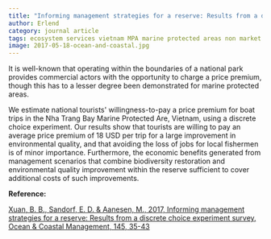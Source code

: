 ```yaml
---
title: "Informing management strategies for a reserve: Results from a discrete choice experiment survey"
author: Erlend
category: journal article
tags: ecosystem services vietnam MPA marine protected areas non market valuation
image: 2017-05-18-ocean-and-coastal.jpg
---
```


It is well-known that operating within the boundaries of a national park provides commercial actors with the opportunity to charge a price premium, though this has to a lesser degree been demonstrated for marine protected areas. 

We estimate national tourists' willingness-to-pay a price premium for boat trips
in the Nha Trang Bay Marine Protected Are, Vietnam, using a discrete choice experiment. Our results
show that tourists are willing to pay an average price premium of 18 USD per trip for a large
improvement in environmental quality, and that avoiding the loss of jobs for local fishermen is of minor
importance. Furthermore, the economic benefits generated from management scenarios that combine
biodiversity restoration and environmental quality improvement within the reserve sufficient to cover
additional costs of such improvements.

**Reference:**

[Xuan, B. B., Sandorf, E. D. & Aanesen, M., 2017, Informing management strategies for a reserve: Results from a discrete choice experiment survey, Ocean & Coastal Management, 145, 35-43](https://www.sciencedirect.com/science/article/pii/S0964569117300200)

